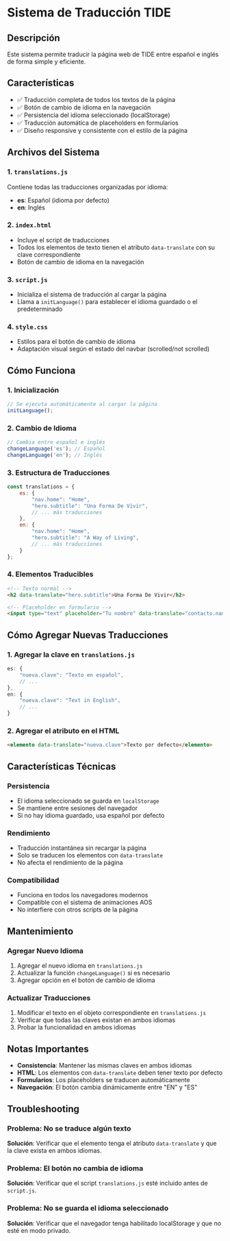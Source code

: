 # Sistema de Traducción TIDE

## Descripción
Este sistema permite traducir la página web de TIDE entre español e inglés de forma simple y eficiente.

## Características
- ✅ Traducción completa de todos los textos de la página
- ✅ Botón de cambio de idioma en la navegación
- ✅ Persistencia del idioma seleccionado (localStorage)
- ✅ Traducción automática de placeholders en formularios
- ✅ Diseño responsive y consistente con el estilo de la página

## Archivos del Sistema

### 1. `translations.js`
Contiene todas las traducciones organizadas por idioma:
- **es**: Español (idioma por defecto)
- **en**: Inglés

### 2. `index.html`
- Incluye el script de traducciones
- Todos los elementos de texto tienen el atributo `data-translate` con su clave correspondiente
- Botón de cambio de idioma en la navegación

### 3. `script.js`
- Inicializa el sistema de traducción al cargar la página
- Llama a `initLanguage()` para establecer el idioma guardado o el predeterminado

### 4. `style.css`
- Estilos para el botón de cambio de idioma
- Adaptación visual según el estado del navbar (scrolled/not scrolled)

## Cómo Funciona

### 1. Inicialización
```javascript
// Se ejecuta automáticamente al cargar la página
initLanguage();
```

### 2. Cambio de Idioma
```javascript
// Cambia entre español e inglés
changeLanguage('es'); // Español
changeLanguage('en'); // Inglés
```

### 3. Estructura de Traducciones
```javascript
const translations = {
    es: {
        "nav.home": "Home",
        "hero.subtitle": "Una Forma De Vivir",
        // ... más traducciones
    },
    en: {
        "nav.home": "Home", 
        "hero.subtitle": "A Way of Living",
        // ... más traducciones
    }
};
```

### 4. Elementos Traducibles
```html
<!-- Texto normal -->
<h2 data-translate="hero.subtitle">Una Forma De Vivir</h2>

<!-- Placeholder en formulario -->
<input type="text" placeholder="Tu nombre" data-translate="contacto.name">
```

## Cómo Agregar Nuevas Traducciones

### 1. Agregar la clave en `translations.js`
```javascript
es: {
    "nueva.clave": "Texto en español",
    // ...
},
en: {
    "nueva.clave": "Text in English", 
    // ...
}
```

### 2. Agregar el atributo en el HTML
```html
<elemento data-translate="nueva.clave">Texto por defecto</elemento>
```

## Características Técnicas

### Persistencia
- El idioma seleccionado se guarda en `localStorage`
- Se mantiene entre sesiones del navegador
- Si no hay idioma guardado, usa español por defecto

### Rendimiento
- Traducción instantánea sin recargar la página
- Solo se traducen los elementos con `data-translate`
- No afecta el rendimiento de la página

### Compatibilidad
- Funciona en todos los navegadores modernos
- Compatible con el sistema de animaciones AOS
- No interfiere con otros scripts de la página

## Mantenimiento

### Agregar Nuevo Idioma
1. Agregar el nuevo idioma en `translations.js`
2. Actualizar la función `changeLanguage()` si es necesario
3. Agregar opción en el botón de cambio de idioma

### Actualizar Traducciones
1. Modificar el texto en el objeto correspondiente en `translations.js`
2. Verificar que todas las claves existan en ambos idiomas
3. Probar la funcionalidad en ambos idiomas

## Notas Importantes

- **Consistencia**: Mantener las mismas claves en ambos idiomas
- **HTML**: Los elementos con `data-translate` deben tener texto por defecto
- **Formularios**: Los placeholders se traducen automáticamente
- **Navegación**: El botón cambia dinámicamente entre "EN" y "ES"

## Troubleshooting

### Problema: No se traduce algún texto
**Solución**: Verificar que el elemento tenga el atributo `data-translate` y que la clave exista en ambos idiomas.

### Problema: El botón no cambia de idioma
**Solución**: Verificar que el script `translations.js` esté incluido antes de `script.js`.

### Problema: No se guarda el idioma seleccionado
**Solución**: Verificar que el navegador tenga habilitado localStorage y que no esté en modo privado.
